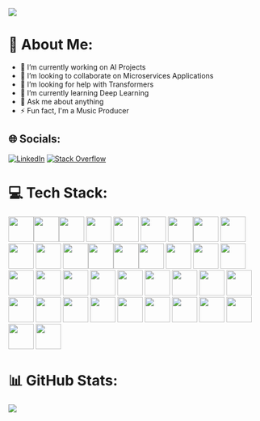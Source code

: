 ![](https://komarev.com/ghpvc/?username=redtius)
# 💫 About Me:
- 🔭 I’m currently working on AI Projects<br>
- 👯 I’m looking to collaborate on Microservices Applications<br>
- 🤝 I’m looking for help with Transformers<br>
- 🌱 I’m currently learning Deep Learning<br>
- 💬 Ask me about anything<br>
- ⚡ Fun fact, I'm a Music Producer


## 🌐 Socials:
[![LinkedIn](https://img.shields.io/badge/LinkedIn-%230077B5.svg?logo=linkedin&logoColor=white)](https://linkedin.com/in/https://www.linkedin.com/in/reda-mountassir/) [![Stack Overflow](https://img.shields.io/badge/-Stackoverflow-FE7A16?logo=stack-overflow&logoColor=white)](https://stackoverflow.com/users/https://stackoverflow.com/users/20779589/redtius) 

# 💻 Tech Stack:
<img src="https://cdn.jsdelivr.net/gh/devicons/devicon/icons/html5/html5-original.svg" height="50" width="auto" /><img src="https://cdn.jsdelivr.net/gh/devicons/devicon/icons/css3/css3-original.svg" height="50" width="auto" /><img src="https://cdn.jsdelivr.net/gh/devicons/devicon/icons/sass/sass-original.svg" height="50" width="auto" />
            <img src="https://cdn.jsdelivr.net/gh/devicons/devicon@latest/icons/tailwindcss/tailwindcss-original.svg" height="50" width="auto" />
          <img src="https://cdn.jsdelivr.net/gh/devicons/devicon/icons/javascript/javascript-original.svg" height="50" width="auto" />
<img src="https://cdn.jsdelivr.net/gh/devicons/devicon/icons/typescript/typescript-original.svg" height="50" width="auto" />
<img src="https://cdn.jsdelivr.net/gh/devicons/devicon/icons/c/c-original.svg" height="50" width="auto" /><img src="https://cdn.jsdelivr.net/gh/devicons/devicon/icons/cplusplus/cplusplus-original.svg" height="50" width="auto" />
<img src="https://cdn.jsdelivr.net/gh/devicons/devicon@latest/icons/csharp/csharp-original.svg" height="50" width="auto" />
<img src="https://cdn.jsdelivr.net/gh/devicons/devicon@latest/icons/php/php-original.svg" height="50" width="auto"/>
<img src="https://cdn.jsdelivr.net/gh/devicons/devicon/icons/nodejs/nodejs-original.svg" height="50" width="auto" />
<img src="https://cdn.jsdelivr.net/gh/devicons/devicon/icons/java/java-original.svg" height="50" width="auto" /><img src="https://cdn.jsdelivr.net/gh/devicons/devicon/icons/git/git-original.svg" height="50" width="auto" /><img src="https://cdn.jsdelivr.net/gh/devicons/devicon/icons/vuejs/vuejs-original.svg" height="50"
 width="auto" /><img src="https://cdn.jsdelivr.net/gh/devicons/devicon/icons/angularjs/angularjs-original.svg" height="50" width="auto" />
 <img src="https://cdn.jsdelivr.net/gh/devicons/devicon@latest/icons/angularmaterial/angularmaterial-original.svg" height="50" width="auto" />
 <img src="https://cdn.jsdelivr.net/gh/devicons/devicon/icons/express/express-original-wordmark.svg" height="50" width="auto" />
  <img src="https://cdn.jsdelivr.net/gh/devicons/devicon@latest/icons/dot-net/dot-net-original-wordmark.svg" height="50" width="auto" />
 <img src="https://cdn.jsdelivr.net/gh/devicons/devicon/icons/jenkins/jenkins-original.svg" height="50" width="auto" />
 <img src="https://cdn.jsdelivr.net/gh/devicons/devicon/icons/docker/docker-original-wordmark.svg" height="50" width="auto" />
 <img src="https://cdn.jsdelivr.net/gh/devicons/devicon/icons/amazonwebservices/amazonwebservices-original-wordmark.svg" height="50" width="auto" />
 <img src="https://cdn.jsdelivr.net/gh/devicons/devicon/icons/vagrant/vagrant-original.svg" height="50" width="auto" />
 <img src="https://cdn.jsdelivr.net/gh/devicons/devicon/icons/linux/linux-original.svg" height="50" width="auto" />
 <img src="https://cdn.jsdelivr.net/gh/devicons/devicon@latest/icons/bash/bash-original.svg" height="50" width="auto"/>
 <img src="https://cdn.jsdelivr.net/gh/devicons/devicon@latest/icons/rabbitmq/rabbitmq-original-wordmark.svg" height="50" width="auto"/>
 <img src="https://cdn.jsdelivr.net/gh/devicons/devicon@latest/icons/redis/redis-original.svg" height="50" width="auto"/>
 <img src="https://cdn.jsdelivr.net/gh/devicons/devicon@latest/icons/mongodb/mongodb-original-wordmark.svg" height="50" width="auto"/>
 <img src="https://cdn.jsdelivr.net/gh/devicons/devicon@latest/icons/oracle/oracle-original.svg" height="50" width="auto"/>
 <img src="https://cdn.jsdelivr.net/gh/devicons/devicon@latest/icons/postgresql/postgresql-original-wordmark.svg" height="50" width="auto"/>
 <img src="https://cdn.jsdelivr.net/gh/devicons/devicon@latest/icons/mysql/mysql-original-wordmark.svg" height="50" width="auto"/>
 <img src="https://cdn.jsdelivr.net/gh/devicons/devicon@latest/icons/microsoftsqlserver/microsoftsqlserver-original-wordmark.svg" height="50" width="auto"/>
 <img src="https://cdn.jsdelivr.net/gh/devicons/devicon@latest/icons/githubactions/githubactions-plain.svg" height="50" width="auto"/>
<img src="https://cdn.jsdelivr.net/gh/devicons/devicon@latest/icons/terraform/terraform-original.svg" height="50" width="auto" />
<img src="https://cdn.jsdelivr.net/gh/devicons/devicon@latest/icons/figma/figma-original.svg" height="50" width="auto"/>
<img src="https://cdn.jsdelivr.net/gh/devicons/devicon@latest/icons/python/python-original.svg" height="50" width="auto" />
<img src="https://cdn.jsdelivr.net/gh/devicons/devicon@latest/icons/tensorflow/tensorflow-original.svg" height="50" width="auto" />
<img src="https://cdn.jsdelivr.net/gh/devicons/devicon@latest/icons/keras/keras-original.svg" height="50" width="auto"/>
<img src="https://cdn.jsdelivr.net/gh/devicons/devicon@latest/icons/flask/flask-original.svg" height="50" width="auto"/>
          
 
# 📊 GitHub Stats:
![](https://github-readme-stats.vercel.app/api/top-langs/?username=Redtius&theme=dark&hide_border=false&include_all_commits=true&count_private=false&layout=compact)

